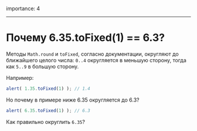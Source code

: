 importance: 4

---

# Почему 6.35.toFixed(1) == 6.3?

Методы `Math.round` и `toFixed`, согласно документации, округляют до ближайшего целого числа: `0..4` округляется в меньшую сторону, тогда как `5..9` в большую сторону.

Например:

```js run
alert( 1.35.toFixed(1) ); // 1.4
```

Но почему в примере ниже 6.35 округляется до 6.3?

```js run
alert( 6.35.toFixed(1) ); // 6.3
```

Как правильно округлить `6.35`?

